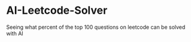 # AI-Leetcode-Solver
Seeing what percent of the top 100 questions on leetcode can be solved with AI
